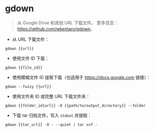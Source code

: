 # gdown

> 从 Google Drive 和其他 URL 下载文件。
> 更多信息：<https://github.com/wkentaro/gdown>。

- 从 URL 下载文件：

`gdown {{url}}`

- 使用文件 ID 下载：

`gdown {{file_id}}`

- 使用模糊文件 ID 提取下载（也适用于 <https://docs.google.com> 链接）：

`gdown --fuzzy {{url}}`

- 使用文件夹 ID 或完整 URL 下载文件夹：

`gdown {{folder_id|url}} -O {{path/to/output_directory}} --folder`

- 下载 tar 归档文件，写入 `stdout` 并提取：

`gdown {{tar_url}} -O - --quiet | tar xvf -`